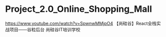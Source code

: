 # Project_2.0_Online_Shopping_Mall
https://www.youtube.com/watch?v=SpwnwMMjpO4
【尚硅谷】React全栈实战项目——谷粒后台
尚硅谷IT培训学校
